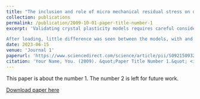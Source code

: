```yaml
---
title: "The inclusion and role of micro mechanical residual stress on deformation of stainless steel type 316L at grain level"
collection: publications
permalink: /publication/2009-10-01-paper-title-number-1
excerpt: 'Validating crystal plasticity models requires careful consideration of all aspects. The initial conditions are important when comparing a model and experiment, as the initial residual stresses within the material can be significant but are often overlooked due to experimental limitations. Therefore, their inclusion has the potential to improve model predictions. This work explores the efficacy of using type-III residual elastic stresses, measured using high resolution electron backscatter diffraction (HR-EBSD),as pre-test stress distributions in 316L stainless steel. Two methods of processing the stresses collected (direct and using a least squares solver) were used. A existing method was used to incorporate the experimental measurements as initial residual stresses; The model results were compared with each other, a model containing no residual stress and the experiment. The least squares method helped remove extreme stresses calculated by the cross-correlation method at points with high mean angular error. The modelled stress distributions from both the direct and least squares model did not fully match the experimentally observed stresses but similarities were seen within some grains.

After loading, little difference was seen between the models, with and without the inclusion of residual stress, implying a negligible effect on the deformation response of the material. However, the predicted stress distribution did not match with the experimentally measured stress distribution after deformation, suggesting further physical effects must be accounted for in crystal plasticity models.'
date: 2023-06-15
venue: 'Journal 1'
paperurl: 'https://www.sciencedirect.com/science/article/pii/S0921509323005208'
citation: 'Your Name, You. (2009). &quot;Paper Title Number 1.&quot; <i>Journal 1</i>. 1(1).'
---
```

This paper is about the number 1. The number 2 is left for future work.

[Download paper here](https://www.sciencedirect.com/science/article/pii/S0921509323005208)


